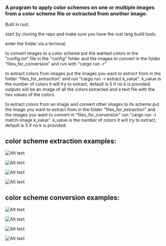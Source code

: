 ### A program to apply color schemes on one or multiple images from a color scheme file or extracted from another image.
Built in rust.

start by cloning the repo and make sure you have the rust lang build tools.

enter the folder via a terminal.

to convert images to a color scheme put the wanted colors in the "config.txt" file in the "config" folder and the images to convert in the folder "files_for_conversion" and run with "cargo run -r"

to extract colors from images put the images you want to extract from in the folder "files_for_extraction" and run "cargo run -r extract k_value". 
k_value is the number of colors it will try to extract, default is 5 if no k is provided.
outputs will be an image of all the colors extracted and a text file with the hex values of the colors.

to extract colors from an image and convert other images to its scheme put the image you want to extract from in the folder "files_for_extraction" and the images you want to convert in "files_for_conversion" run "cargo run -r match-image k_value".
k_value is the number of colors it will try to extract, default is 5 if no k is provided.

## color scheme extraction examples:

![Alt text](/examples/extraction/image1.jpeg?raw=true "source image")

![Alt text](/examples/extraction/scheme1.jpeg?raw=true "output scheme")

![Alt text](/examples/extraction/image2.jpeg?raw=true "source image")

![Alt text](/examples/extraction/scheme2.jpeg?raw=true "output scheme")

## color scheme conversion examples:

![Alt text](/examples/conversion/image3.jpeg?raw=true "source image")

![Alt text](/examples/conversion/conversion3.jpeg?raw=true "output image with nord colors")

![Alt text](/examples/conversion/image4.jpeg?raw=true "source image")

![Alt text](/examples/conversion/conversion4.jpeg?raw=true "output image with nord colors")